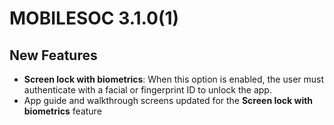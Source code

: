 # MOBILESOC 3.1.0(1)

## New Features

- **Screen lock with biometrics**: When this option is enabled, the user must authenticate with a facial or fingerprint ID to unlock the app. 
- App guide and walkthrough screens updated for the **Screen lock with biometrics** feature
